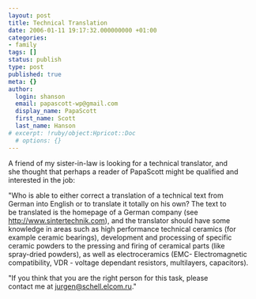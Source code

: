 ```yaml
---
layout: post
title: Technical Translation
date: 2006-01-11 19:17:32.000000000 +01:00
categories:
- family
tags: []
status: publish
type: post
published: true
meta: {}
author:
  login: shanson
  email: papascott-wp@gmail.com
  display_name: PapaScott
  first_name: Scott
  last_name: Hanson
# excerpt: !ruby/object:Hpricot::Doc
  # options: {}
---
```

<p>A friend of my sister-in-law is looking for a technical translator, and<br />
she thought that perhaps a reader of PapaScott might be qualified and<br />
interested in the job:</p>
<p>"Who is able to either correct a translation of a technical text from<br />
German into English or to translate it totally on his own? The text to<br />
be translated is the homepage of a German company (see<br />
<a href="http://www.sintertechnik.com">http://www.sintertechnik.com</a>), and the translator should have some<br />
knowledge in areas such as high performance technical ceramics (for<br />
example ceramic bearings), development and processing of specific<br />
ceramic powders to the pressing and firing of ceramical parts (like<br />
spray-dried powders), as well as electroceramics (EMC- Electromagnetic<br />
compatibility, VDR - voltage dependant resistors, multilayers, capacitors).</p>
<p>"If you think that you are the right person for this task, please<br />
contact me at <a href="mailto:jurgen@schell.elcom.ru">jurgen@schell.elcom.ru</a>."</p>
